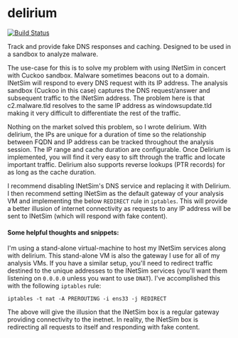 # delirium

[![Build Status](https://travis-ci.org/disruptive-solutions/delirium.svg?branch=master)](https://travis-ci.org/disruptive-solutions/delirium)

Track and provide fake DNS responses and caching.  Designed to be used in a sandbox to analyze malware.

The use-case for this is to solve my problem with using INetSim in concert with Cuckoo sandbox.  Malware sometimes beacons out to a domain.  INetSim will respond to every DNS request with its IP address.  The analysis sandbox (Cuckoo in this case) captures the DNS request/answer and subsequent traffic to the INetSim address.  The problem here is that c2.malware.tld resolves to the same IP address as windowsupdate.tld making it very difficult to differentiate the rest of the traffic.

Nothing on the market solved this problem, so I wrote delirium.  With delirium, the IPs are unique for a duration of time so the relationship between FQDN and IP address can be tracked throughout the analysis session.  The IP range and cache duration are configurable.  Once Delirium is implemented, you will find it very easy to sift through the traffic and locate important traffic.  Delirium also supports reverse lookups (PTR records) for as long as the cache duration.

I recommend disabling INetSim's DNS service and replacing it with Delirium.  I then recommend setting INetSim as the default gateway of your analysis VM and implementing the below `REDIRECT` rule in `iptables`.  This will provide a better illusion of internet connectivity as requests to any IP address will be sent to INetSim (which will respond with fake content).

#### Some helpful thoughts and snippets:

I'm using a stand-alone virtual-machine to host my INetSim services along with delirium.  This stand-alone VM is also the gateway I use for all of my analysis VMs.  If you have a similar setup, you'll need to redirect traffic destined to the unique addresses to the INetSim services (you'll want them listening on `0.0.0.0` unless you want to use `DNAT`).  I've accomplished this with the following `iptables` rule:
```
iptables -t nat -A PREROUTING -i ens33 -j REDIRECT
```
The above will give the illusion that the INetSim box is a regular gateway providing connectivity to the inetnet.  In reality, the INetSim box is redirecting all requests to itself and responding with fake content.
